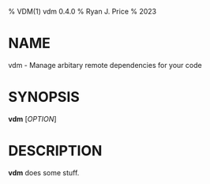% VDM(1) vdm 0.4.0
% Ryan J. Price
% 2023

# NAME
vdm - Manage arbitary remote dependencies for your code

# SYNOPSIS
**vdm** [*OPTION*]

# DESCRIPTION
**vdm** does some stuff.
